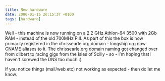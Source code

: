```yaml
---
title: New hardware
date: 2006-01-15 20:15:37 +0100
tags: [hardware]
---
```


Well - this machine is now running on a 2.2 GHz Athlon-64 3500 with 2Gb RAM - instead of the old 700MHz PIII. As part of this the box is now primarily registered in the chrissearle.org domain - longship.org now CNAME aliases to it. The chrissearle.org domain naming got changed over from dilbert to racing gigs from the Isles of Scilly - so - I'm hoping that I haven't screwed the DNS too much :)

If you notice things (mail/web etc) not working as expected - then do let me know.
